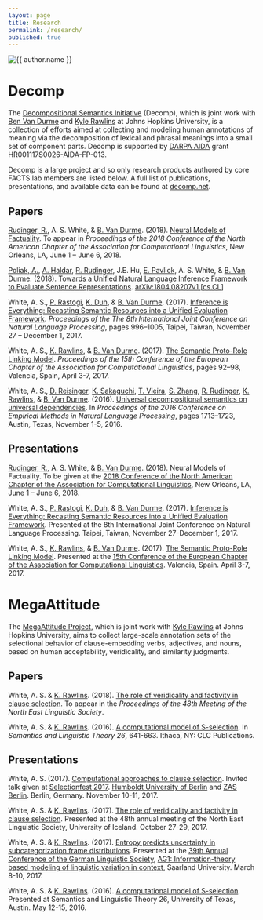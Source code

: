 ```yaml
---
layout: page
title: Research
permalink: /research/
published: true
---
```


<div class="page" markdown="1">

<img
    class="me"
    alt="{{ author.name }}"
    src="{{ site.author.photo | relative_url }}"
    srcset="{{ site.author.photo2x | relative_url }} 2x"
/>

# Decomp

The [Decompositional Semantics Initiative](http://decomp.net) (Decomp), which is joint work with [Ben Van Durme](http://www.cs.jhu.edu/~vandurme/) and [Kyle Rawlins](http://sites.krieger.jhu.edu/rawlins/) at Johns Hopkins University, is a collection of efforts aimed at collecting and modeling human annotations of meaning via the decomposition of lexical and phrasal meanings into a small set of component parts. Decomp is supported by [DARPA AIDA](https://www.darpa.mil/program/active-interpretation-of-disparate-alternatives) grant HR001117S0026-AIDA-FP-013.

Decomp is a large project and so only research products authored by core FACTS.lab members are listed below. A full list of publications, presentations, and available data can be found at [decomp.net](http://decomp.net).

## Papers

[Rudinger, R.](http://rudinger.github.io/), A. S. White, & [B. Van Durme](http://www.cs.jhu.edu/~vandurme/). (2018). [Neural Models of Factuality](http://aaronstevenwhite.io/papers/rudinger_neural_2018.pdf). To appear in _Proceedings of the 2018 Conference of the North American Chapter of the Association for Computational Linguistics_, New Orleans, LA, June 1 – June 6, 2018.

[Poliak, A.](http://www.cs.jhu.edu/~apoliak1/), [A. Haldar](http://www.cs.jhu.edu/~vandurme/Haldar.html), [R. Rudinger](http://rudinger.github.io/), J.E. Hu, [E. Pavlick](http://cs.brown.edu/people/epavlick/), A. S. White, & [B. Van Durme](http://www.cs.jhu.edu/~vandurme/). (2018). [Towards a Unified Natural Language Inference Framework to Evaluate Sentence Representations](https://arxiv.org/pdf/1804.08207). [arXiv:1804.08207v1 [cs.CL]](https://arxiv.org/abs/1804.08207)

White, A. S., [P. Rastogi](http://www.cs.jhu.edu/~prastog3/), [K. Duh](http://cs.jhu.edu/~kevinduh/), & [B. Van Durme](http://www.cs.jhu.edu/~vandurme/). (2017). [Inference is Everything: Recasting Semantic Resources into a Unified Evaluation Framework](http://aclweb.org/anthology/I/I17/I17-1100.pdf). _Proceedings of the The 8th International Joint Conference on Natural Language Processing_, pages 996–1005, Taipei, Taiwan, November 27 – December 1, 2017.

White, A. S., [K. Rawlins](http://sites.krieger.jhu.edu/rawlins/), & [B. Van Durme](http://www.cs.jhu.edu/~vandurme/). (2017). [The Semantic Proto-Role Linking Model](http://aclweb.org/anthology/E/E17/E17-2015.pdf). _Proceedings of the 15th Conference of the European Chapter of the Association for Computational Linguistics_, pages 92–98, Valencia, Spain, April 3-7, 2017.

White, A. S., [D. Reisinger](http://pages.jh.edu/~dreisin2/), [K. Sakaguchi](http://cs.jhu.edu/~keisuke/), [T. Vieira](https://timvieira.github.io/), [S. Zhang](http://www.cs.jhu.edu/~s.zhang/), [R. Rudinger](http://rudinger.github.io/), [K. Rawlins](http://sites.krieger.jhu.edu/rawlins/), & [B. Van Durme](http://www.cs.jhu.edu/~vandurme/). (2016). [Universal decompositional semantics on universal dependencies](http://aclweb.org/anthology/D/D16/D16-1177.pdf). In _Proceedings of the 2016 Conference on Empirical Methods in Natural Language Processing_, pages 1713–1723, Austin, Texas, November 1-5, 2016.

## Presentations

[Rudinger, R.](http://rudinger.github.io/), A. S. White, & [B. Van Durme](http://www.cs.jhu.edu/~vandurme/). (2018). Neural Models of Factuality. To be given at the [2018 Conference of the North American Chapter of the Association for Computational Linguistics](http://naacl2018.org/), New Orleans, LA, June 1 – June 6, 2018.

White, A. S., [P. Rastogi](http://www.cs.jhu.edu/~prastog3/), [K. Duh](http://cs.jhu.edu/~kevinduh/), & [B. Van Durme](http://www.cs.jhu.edu/~vandurme/). (2017). [Inference is Everything: Recasting Semantic Resources into a Unified Evaluation Framework](http://aaronstevenwhite.io/presentations/slides/white_ijcnlp17_slides.pdf). Presented at the 8th International Joint Conference on Natural Language Processing. Taipei, Taiwan, November 27-December 1, 2017.

White, A. S., [K. Rawlins](http://sites.krieger.jhu.edu/rawlins/), & [B. Van Durme](http://www.cs.jhu.edu/~vandurme/). (2017). [The Semantic Proto-Role Linking Model](https://docs.google.com/presentation/d/1lcl-sSI9FFFbSXT9ajoRyFZXbFW-nucFs8Ahe9p5atM/edit?usp=sharing). Presented at the [15th Conference of the European Chapter of the Association for Computational Linguistics](http://eacl2017.org/). Valencia, Spain. April 3-7, 2017.

<!-- ## Data

Starred datasets were collected by FACTS.lab core members.

* [Semantic Proto-Roles v1.0](http://decomp.net/wp-content/uploads/2015/08/protoroles_eng_pb.tar.gz)

* [Semantic Proto-Roles v2.x](http://decomp.net/wp-content/uploads/2015/08/protoroles_eng_ud1.2.tar.gz)*

* [It Happened v1.0](http://decomp.net/wp-content/uploads/2015/08/it-happened_eng_ud1.2.tar.gz)*

* [WordNet WSD v1.0](http://decomp.net/wp-content/uploads/2015/08/wsd_en_ud1.2.tar.gz)

* [JOCI v1.0](http://decomp.net/wp-content/uploads/2015/08/joci.zip)

* [Recasting RTE v1.0](http://decomp.net/wp-content/uploads/2017/11/inference_is_everything.zip) -->

# MegaAttitude

The [MegaAttitude Project](http://megaattitude.com), which is joint work with [Kyle Rawlins](http://sites.krieger.jhu.edu/rawlins/) at Johns Hopkins University, aims to collect large-scale annotation sets of the selectional behavior of clause-embedding verbs, adjectives, and nouns, based on human acceptability, veridicality, and similarity judgments.

## Papers

White, A. S. & [K. Rawlins](http://sites.krieger.jhu.edu/rawlins/). (2018). [The role of veridicality and factivity in clause selection](http://aaronstevenwhite.io/papers/white_role_2018.pdf). To appear in the *Proceedings of the 48th Meeting of the North East Linguistic Society*.

White, A. S. & [K. Rawlins](http://sites.krieger.jhu.edu/rawlins/). (2016). [A computational model of S-selection](http://aaronstevenwhite.io/papers/white_computational_2016_salt.pdf). In _Semantics and Linguistic Theory 26_, 641-663. Ithaca, NY: CLC Publications.

## Presentations

White, A. S. (2017).  [Computational approaches to clause selection](http://aaronstevenwhite.io/presentations/slides/white_selectionfest2017_slides.pdf).  Invited talk given at [Selectionfest 2017](http://patrickdelliott.com/selectionfest/). [Humboldt University of Berlin](https://www.hu-berlin.de/en/) and [ZAS Berlin](http://www.zas-berlin.de/). Berlin, Germany. November 10-11, 2017.

White, A. S. & [K. Rawlins](http://sites.krieger.jhu.edu/rawlins/). (2017). [The role of veridicality and factivity in clause selection](http://aaronstevenwhite.io/presentations/slides/white_nels48_slides.pdf). Presented at the 48th annual meeting of the North East Linguistic Society, University of Iceland. October 27-29, 2017.

White, A. S. & [K. Rawlins](http://sites.krieger.jhu.edu/rawlins/). (2017). [Entropy predicts uncertainty in subcategorization frame distributions](https://docs.google.com/presentation/d/1h--TW-ITRYdW311gqM_RV5rLFTTIfxU4HOYucVWFNA0/edit?usp=sharing). Presented at the [39th Annual Conference of the German Linguistic Society](http://dgfs2017.uni-saarland.de/wordpress/en/), [AG1: Information-theory based modeling of linguistic variation in context](http://dgfs2017.uni-saarland.de/wordpress/en/sessions/ag-1/), Saarland University. March 8-10, 2017.

White, A. S. & [K. Rawlins](http://sites.krieger.jhu.edu/rawlins/). (2016). [A computational model of S-selection](http://aaronstevenwhite.io/slides/white_salt_2016_slides.pdf). Presented at Semantics and Linguistic Theory 26, University of Texas, Austin. May 12-15, 2016.

<!-- ## Data

* [MegaAttitude v1.0](https://github.com/aaronstevenwhite/MegaAttitudeProject)
* MegaVeridicality v1.0 (released soon) -->

</div>
